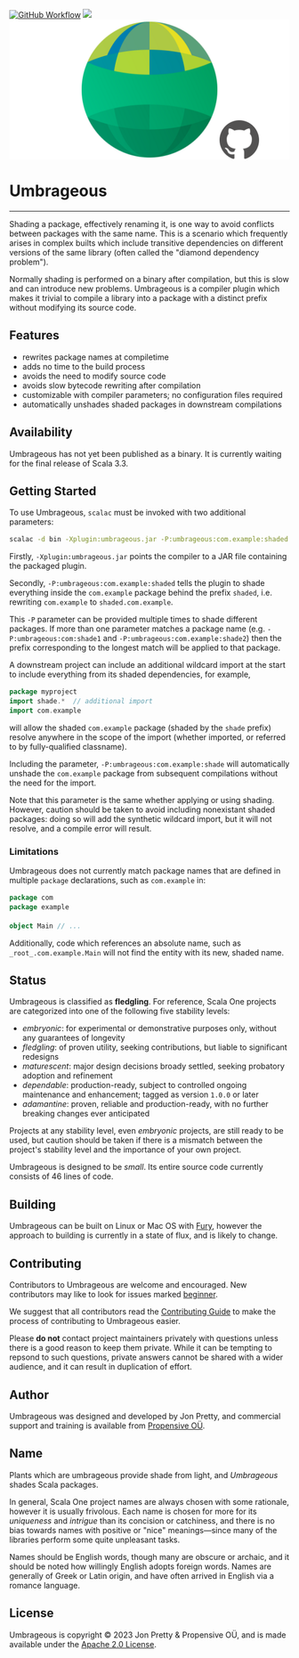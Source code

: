 [<img alt="GitHub Workflow" src="https://img.shields.io/github/actions/workflow/status/propensive/umbrageous/main.yml?style=for-the-badge" height="24">](https://github.com/propensive/umbrageous/actions)
[<img src="https://img.shields.io/discord/633198088311537684?color=8899f7&label=DISCORD&style=for-the-badge" height="24">](https://discord.gg/7b6mpF6Qcf)
<img src="/doc/images/github.png" valign="middle">

# Umbrageous

____

Shading a package, effectively renaming it, is one way to avoid conflicts
between packages with the same name. This is a scenario which frequently arises
in complex builts which include transitive dependencies on different versions
of the same library (often called the "diamond dependency problem").

Normally shading is performed on a binary after compilation, but this is slow
and can introduce new problems.  Umbrageous is a compiler plugin which makes it
trivial to compile a library into a package with a distinct prefix without
modifying its source code.

## Features

- rewrites package names at compiletime
- adds no time to the build process
- avoids the need to modify source code
- avoids slow bytecode rewriting after compilation
- customizable with compiler parameters; no configuration files required
- automatically unshades shaded packages in downstream compilations


## Availability

Umbrageous has not yet been published as a binary. It is currently waiting for the
final release of Scala 3.3.

## Getting Started

To use Umbrageous, `scalac` must be invoked with two additional parameters:
```sh
scalac -d bin -Xplugin:umbrageous.jar -P:umbrageous:com.example:shaded *.scala`
```

Firstly, `-Xplugin:umbrageous.jar` points the compiler to a JAR file containing
the packaged plugin.

Secondly, `-P:umbrageous:com.example:shaded` tells the plugin to shade
everything inside the `com.example` package behind the prefix `shaded`, i.e.
rewriting `com.example` to `shaded.com.example`.

This `-P` parameter can be provided multiple times to shade different packages.
If more than one parameter matches a package name (e.g.
`-P:umbrageous:com:shade1` and `-P:umbrageous:com.example:shade2`) then the
prefix corresponding to the longest match will be applied to that package.

A downstream project can include an additional wildcard import at the start to
include everything from its shaded dependencies, for example,
```scala
package myproject
import shade.*  // additional import
import com.example
```
will allow the shaded `com.example` package (shaded by the `shade` prefix)
resolve anywhere in the scope of the import (whether imported, or referred to
by fully-qualified classname).

Including the parameter, `-P:umbrageous:com.example:shade` will automatically
unshade the `com.example` package from subsequent compilations without the need
for the import.

Note that this parameter is the same whether applying or using shading.
However, caution should be taken to avoid including nonexistant shaded
packages: doing so will add the synthetic wildcard import, but it will not
resolve, and a compile error will result.

### Limitations

Umbrageous does not currently match package names that are defined in multiple
`package` declarations, such as `com.example` in:

```scala
package com
package example

object Main // ...
```

Additionally, code which references an absolute name, such as
`_root_.com.example.Main` will not find the entity with its new, shaded name.



## Status

Umbrageous is classified as __fledgling__. For reference, Scala One projects are
categorized into one of the following five stability levels:

- _embryonic_: for experimental or demonstrative purposes only, without any guarantees of longevity
- _fledgling_: of proven utility, seeking contributions, but liable to significant redesigns
- _maturescent_: major design decisions broady settled, seeking probatory adoption and refinement
- _dependable_: production-ready, subject to controlled ongoing maintenance and enhancement; tagged as version `1.0.0` or later
- _adamantine_: proven, reliable and production-ready, with no further breaking changes ever anticipated

Projects at any stability level, even _embryonic_ projects, are still ready to
be used, but caution should be taken if there is a mismatch between the
project's stability level and the importance of your own project.

Umbrageous is designed to be _small_. Its entire source code currently consists
of 46 lines of code.

## Building

Umbrageous can be built on Linux or Mac OS with [Fury](/propensive/fury), however
the approach to building is currently in a state of flux, and is likely to
change.

## Contributing

Contributors to Umbrageous are welcome and encouraged. New contributors may like to look for issues marked
<a href="https://github.com/propensive/umbrageous/labels/beginner">beginner</a>.

We suggest that all contributors read the [Contributing Guide](/contributing.md) to make the process of
contributing to Umbrageous easier.

Please __do not__ contact project maintainers privately with questions unless
there is a good reason to keep them private. While it can be tempting to
repsond to such questions, private answers cannot be shared with a wider
audience, and it can result in duplication of effort.

## Author

Umbrageous was designed and developed by Jon Pretty, and commercial support and training is available from
[Propensive O&Uuml;](https://propensive.com/).



## Name

Plants which are umbrageous provide shade from light, and _Umbrageous_ shades Scala packages.

In general, Scala One project names are always chosen with some rationale, however it is usually
frivolous. Each name is chosen for more for its _uniqueness_ and _intrigue_ than its concision or
catchiness, and there is no bias towards names with positive or "nice" meanings—since many of the
libraries perform some quite unpleasant tasks.

Names should be English words, though many are obscure or archaic, and it should be noted how
willingly English adopts foreign words. Names are generally of Greek or Latin origin, and have
often arrived in English via a romance language.

## License

Umbrageous is copyright &copy; 2023 Jon Pretty & Propensive O&Uuml;, and is made available under the
[Apache 2.0 License](/license.md).
